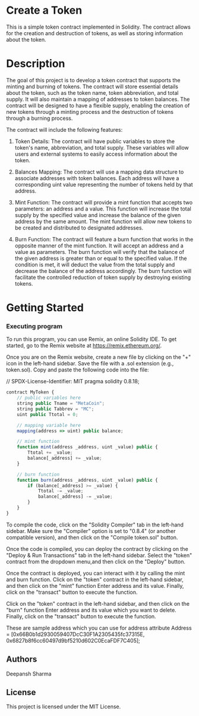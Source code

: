 # Create a Token
This is a simple token contract implemented in Solidity. The contract allows for the creation and destruction of tokens, as well as storing information about the token.

# Description
The goal of this project is to develop a token contract that supports the minting and burning of tokens. The contract will store essential details about the token, such as the token name, token abbreviation, and total supply. It will also maintain a mapping of addresses to token balances.
The contract will be designed to have a flexible supply, enabling the creation of new tokens through a minting process and the destruction of tokens through a burning process.

The contract will include the following features:
1) Token Details: The contract will have public variables to store the token's name, abbreviation, and total supply. These variables will allow users and external systems to easily access information about the token.

2) Balances Mapping: The contract will use a mapping data structure to associate addresses with token balances. Each address will have a corresponding uint value representing the number of tokens held by that address.

3) Mint Function: The contract will provide a mint function that accepts two parameters: an address and a value. This function will increase the total supply by the specified value and increase the balance of the given address by the same amount. The mint function will allow new tokens to be created and distributed to designated addresses.

4) Burn Function: The contract will feature a burn function that works in the opposite manner of the mint function. It will accept an address and a value as parameters. The burn function will verify that the balance of the given address is greater than or equal to the specified value. If the condition is met, it will deduct the value from the total supply and decrease the balance of the address accordingly. The burn function will facilitate the controlled reduction of token supply by destroying existing tokens.

# Getting Started

### Executing program
To run this program, you can use Remix, an online Solidity IDE. To get started, go to the Remix website at https://remix.ethereum.org/.

Once you are on the Remix website, create a new file by clicking on the "+" icon in the left-hand sidebar. Save the file with a .sol extension (e.g., token.sol). Copy and paste the following code into the file:

// SPDX-License-Identifier: MIT
pragma solidity 0.8.18;

```javascript
contract MyToken {
    // public variables here
    string public Tname = "MetaCoin";
    string public Tabbrev = "MC";
    uint public Ttotal = 0;

    // mapping variable here
    mapping(address => uint) public balance;

    // mint function
    function mint(address _address, uint _value) public {
        Ttotal += _value;
        balance[_address] += _value;
    }

    // burn function
    function burn(address _address, uint _value) public {
        if (balance[_address] >= _value) {
            Ttotal -= _value;
            balance[_address] -= _value;
        }
    }
}
```
To compile the code, click on the "Solidity Compiler" tab in the left-hand sidebar. Make sure the "Compiler" option is set to "0.8.4" (or another compatible version), and then click on the "Compile token.sol" button.

Once the code is compiled, you can deploy the contract by clicking on the "Deploy & Run Transactions" tab in the left-hand sidebar. Select the "token"  contract from the dropdown menu,and then click on the "Deploy" button.

Once the contract is deployed, you can interact with it by calling the mint and burn function. Click on the "token" contract in the left-hand sidebar, and then click on the "mint" function  Enter address and its value. Finally, click on the "transact" button to execute the function.

Click on the "token" contract in the left-hand sidebar, and then click on the "burn" function  Enter address and its value which you want to delete. Finally, click on the "transact" button to execute the function.

These are sample address which you can use for address attribute 
Address = [0x66B0b1d2930059407DcC30F1A2305435fc37315E, 0x6827b8f6cc60497d9bf5210d602C0EcaFDF7C405];

## Authors
Deepansh Sharma

## License

This project is licensed under the MIT License.
